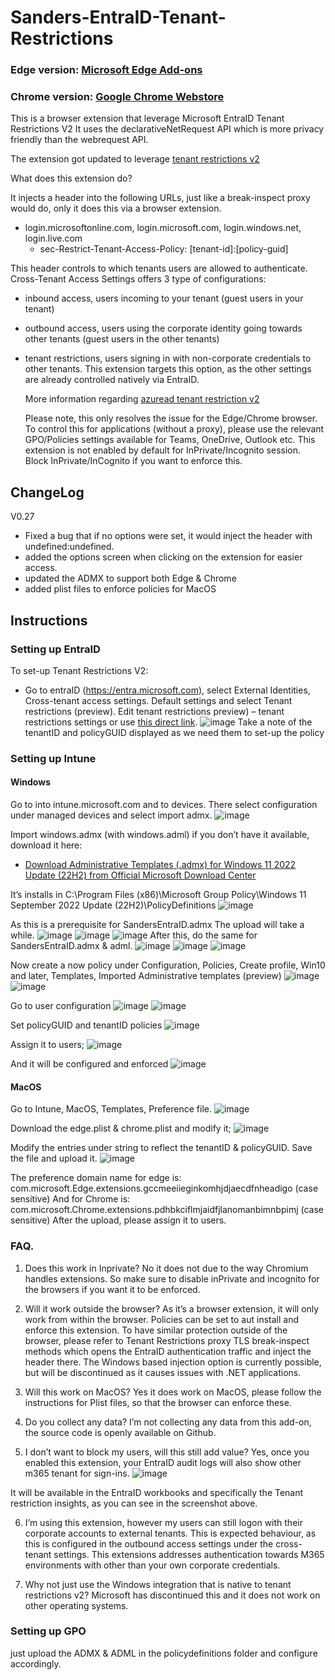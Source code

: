 # Sanders-EntraID-Tenant-Restrictions
### Edge version: [Microsoft Edge Add-ons](https://microsoftedge.microsoft.com/addons/detail/sanders-entraid-tenant-re/gccmeeiieginkomhjdjaecdfnheadigo)

### Chrome version: [Google Chrome Webstore](https://chrome.google.com/webstore/detail/sanders-entraid-tenant-re/pdhbkciflmjaidfjlanomanbimnbpimj?hl=en)

This is a browser extension that leverage Microsoft EntraID Tenant Restrictions V2
It uses the declarativeNetRequest API which is more privacy friendly than the webrequest API.

The extension got updated to leverage [tenant restrictions v2](https://learn.microsoft.com/en-us/azure/active-directory/external-identities/tenant-restrictions-v2)

What does this extension do?

It injects a header into the following URLs, just like a break-inspect proxy would do, only it does this via a browser extension.
- login.microsoftonline.com, login.microsoft.com, login.windows.net, login.live.com
  - sec-Restrict-Tenant-Access-Policy:  [tenant-id]:[policy-guid]

This header controls to which tenants users are allowed to authenticate. Cross-Tenant Access Settings offers 3 type of configurations:
* inbound access, users incoming to your tenant (guest users in your tenant)
* outbound access, users using the corporate identity going towards other tenants (guest users in the other tenants)
* tenant restrictions, users signing in with non-corporate credentials to other tenants. This extension targets this option, as the other settings are already controlled natively via EntraID.

  More information regarding [azuread tenant restriction v2](https://learn.microsoft.com/en-us/azure/active-directory/external-identities/tenant-restrictions-v2)
  
  Please note, this only resolves the issue for the Edge/Chrome browser.
  To control this for applications (without a proxy), please use the relevant GPO/Policies settings available for Teams, OneDrive, Outlook etc.
  This extension is not enabled by default for InPrivate/Incognito session. Block InPrivate/InCognito if you want to enforce this.


## ChangeLog
V0.27
- Fixed a bug that if no options were set, it would inject the header with undefined:undefined. 
- added the options screen when clicking on the extension for easier access.
- updated the ADMX to support both Edge & Chrome
- added plist files to enforce policies for MacOS

## Instructions
### Setting up EntraID
To set-up Tenant Restrictions V2:
-	Go to entraID (https://entra.microsoft.com), select External Identities, Cross-tenant access settings. Default settings and select Tenant restrictions (preview). Edit tenant restrictions preview) – tenant restrictions settings or use [this direct link](https://entra.microsoft.com/#view/Microsoft_AAD_IAM/TenantRestrictions.ReactView/isDefault~/true/name//id/).
![image](https://github.com/sanderdewit/Sanders-AzureAD-Tenant-Restrictions/assets/30201578/0fa485a1-0406-4237-a0f9-63081e887efe)
Take a note of the tenantID and policyGUID displayed as we need them to set-up the policy

### Setting up Intune
#### Windows
Go to into intune.microsoft.com and to devices.
There select configuration under managed devices and select import admx.
 ![image](https://github.com/sanderdewit/Sanders-AzureAD-Tenant-Restrictions/assets/30201578/dcfcf39f-a1a4-4676-b57a-76002ac9fc26)

Import windows.admx (with windows.adml) if you don’t have it available, download it here:
* [Download Administrative Templates (.admx) for Windows 11 2022 Update (22H2) from Official Microsoft Download Center](https://www.microsoft.com/en-us/download/details.aspx?id=104593)

It’s installs in C:\Program Files (x86)\Microsoft Group Policy\Windows 11 September 2022 Update (22H2)\PolicyDefinitions
 ![image](https://github.com/sanderdewit/Sanders-AzureAD-Tenant-Restrictions/assets/30201578/52841f1f-cf05-4a61-8a1f-6543e062036c)

As this is a prerequisite for SandersEntraID.admx
The upload will take a while.
![image](https://github.com/sanderdewit/Sanders-AzureAD-Tenant-Restrictions/assets/30201578/71f65128-3f81-4754-b02c-9ef273479666)
![image](https://github.com/sanderdewit/Sanders-AzureAD-Tenant-Restrictions/assets/30201578/cc9a5cc3-ec48-4bdc-aa3c-f6d7312aee0a)
![image](https://github.com/sanderdewit/Sanders-AzureAD-Tenant-Restrictions/assets/30201578/6c897a3f-827b-4a74-a415-7b7d8ba57b71)
After this, do the same for SandersEntraID.admx & adml.
 ![image](https://github.com/sanderdewit/Sanders-AzureAD-Tenant-Restrictions/assets/30201578/8726ba05-0d38-4443-a7b1-9fcb1ee2bbd1)
![image](https://github.com/sanderdewit/Sanders-AzureAD-Tenant-Restrictions/assets/30201578/236c334d-5b0a-4550-b53a-77ef73610f30)
![image](https://github.com/sanderdewit/Sanders-AzureAD-Tenant-Restrictions/assets/30201578/87733a62-37da-4bd2-958f-490869564096)
 
Now create a now policy under Configuration, Policies, Create profile, Win10 and later, Templates, Imported Administrative templates (preview)
![image](https://github.com/sanderdewit/Sanders-AzureAD-Tenant-Restrictions/assets/30201578/22d71341-a77e-455e-a215-4aedd9f66095)
![image](https://github.com/sanderdewit/Sanders-AzureAD-Tenant-Restrictions/assets/30201578/2554cf1c-b42f-4a72-a82f-1cb959ae45d9)

Go to user configuration
![image](https://github.com/sanderdewit/Sanders-AzureAD-Tenant-Restrictions/assets/30201578/9a92b4f3-aba9-4d8f-9fb8-99abd1654d61)
![image](https://github.com/sanderdewit/Sanders-AzureAD-Tenant-Restrictions/assets/30201578/52ce72b3-516d-4f87-a206-c303e3932d30)
 
Set policyGUID and tenantID policies
![image](https://github.com/sanderdewit/Sanders-AzureAD-Tenant-Restrictions/assets/30201578/edf108fd-f723-40da-b2f9-458f7fd59dc7)

Assign it to users;
![image](https://github.com/sanderdewit/Sanders-AzureAD-Tenant-Restrictions/assets/30201578/ac53c406-a368-4568-9681-4cdbe6c7afc7)

And it will be configured and enforced
![image](https://github.com/sanderdewit/Sanders-AzureAD-Tenant-Restrictions/assets/30201578/bed134a5-daf1-44b1-a597-c99eaed89f92)

#### MacOS

Go to Intune, MacOS, Templates, Preference file.
 ![image](https://github.com/sanderdewit/Sanders-AzureAD-Tenant-Restrictions/assets/30201578/6e781fc8-f79b-411a-9703-dbc83497299d)

Download the edge.plist & chrome.plist and modify it;
 ![image](https://github.com/sanderdewit/Sanders-AzureAD-Tenant-Restrictions/assets/30201578/2bc1292d-b583-4525-bb4f-b692cdbc062f)

Modify the entries under string to reflect the tenantID & policyGUID.
Save the file and upload it.
 ![image](https://github.com/sanderdewit/Sanders-AzureAD-Tenant-Restrictions/assets/30201578/0aab27a3-e826-46f0-a71b-2d5629f8821a)

The preference domain name for edge is: com.microsoft.Edge.extensions.gccmeeiieginkomhjdjaecdfnheadigo (case sensitive)
And for Chrome is:
com.microsoft.Chrome.extensions.pdhbkciflmjaidfjlanomanbimnbpimj (case sensitive)
After the upload, please assign it to users.

### FAQ.
1.	Does this work in Inprivate?
No it does not due to the way Chromium handles extensions.
So make sure to disable inPrivate and incognito for the browsers if you want it to be enforced.

2.	Will it work outside the browser?
As it’s a browser extension, it will only work from within the browser. Policies can be set to aut install and enforce this extension. To have similar protection outside of the browser, please refer to Tenant Restrictions proxy TLS break-inspect methods which opens the EntraID authentication traffic and inject the header there. The Windows based injection option is currently possible, but will be discontinued as it causes issues with .NET applications.

3.	Will this work on MacOS?
Yes it does work on MacOS, please follow the instructions for Plist files, so that the browser can enforce these.

4.	Do you collect any data?
I’m not collecting any data from this add-on, the source code is openly available on Github.

6.	I don’t want to block my users, will this still add value?
Yes, once you enabled this extension, your EntraID audit logs will also show other m365 tenant for sign-ins.
 ![image](https://github.com/sanderdewit/Sanders-AzureAD-Tenant-Restrictions/assets/30201578/52f255cc-d488-401c-9720-b30a888a9e70)

It will be available in the EntraID workbooks and specifically the Tenant restriction insights, as you can see in the screenshot above. 

6.	I’m using this extension, however my users can still logon with their corporate accounts to external tenants.
This is expected behaviour, as this is configured in the outbound access settings under the cross-tenant settings. This extensions addresses authentication towards M365 environments with other than your own corporate credentials.

7. Why not just use the Windows integration that is native to tenant restrictions v2?
Microsoft has discontinued this and it does not work on other operating systems.

### Setting up GPO
just upload the ADMX & ADML in the policydefinitions folder and configure accordingly.
